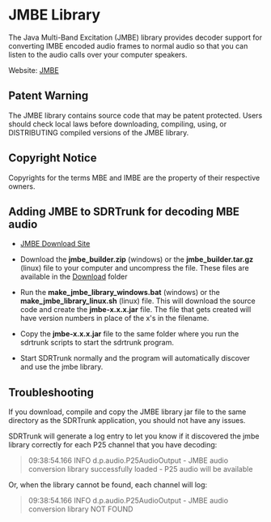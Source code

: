 # JMBE Library #

The Java Multi-Band Excitation (JMBE) library provides decoder support for 
converting IMBE encoded audio frames to normal audio so that you can listen to 
the audio calls over your computer speakers.

Website: [JMBE](https://github.com/DSheirer/jmbe)

## Patent Warning ##

The JMBE library contains source code that may be patent protected.  Users
should check local laws before downloading, compiling, using, or DISTRIBUTING
compiled versions of the JMBE library.

## Copyright Notice ##

Copyrights for the terms MBE and IMBE are the property of their respective
owners.

## Adding JMBE to SDRTrunk for decoding MBE audio ##

* [JMBE Download Site](https://github.com/DSheirer/jmbe/releases)
* Download the **jmbe\_builder.zip** (windows) or the **jmbe\_builder.tar.gz** (linux) file to your computer and uncompress the file.  These files are available in the [Download](https://drive.google.com/folderview?id=0B7BHsssXUq8eOHBTNndCczZTd0k&usp=sharing) folder

* Run the **make\_jmbe\_library\_windows.bat** (windows) or the **make\_jmbe\_library\_linux.sh** (linux) file.  This will download the source code and create the **jmbe-x.x.x.jar** file.  The file that gets created will have version numbers in place of the x's in the filename.

* Copy the **jmbe-x.x.x.jar** file to the same folder where you run the sdrtrunk scripts to start the sdrtrunk program.

* Start SDRTrunk normally and the program will automatically discover and use the jmbe library.

## Troubleshooting ##

If you download, compile and copy the JMBE library jar file to the same directory as the SDRTrunk application, you should not have any issues.

SDRTrunk will generate a log entry to let you know if it discovered the jmbe library correctly for each P25 channel that you have decoding:

> 09:38:54.166 INFO  d.p.audio.P25AudioOutput - JMBE audio conversion library successfully loaded - P25 audio will be available

Or, when the library cannot be found, each channel will log:

> 09:38:54.166 INFO  d.p.audio.P25AudioOutput - JMBE audio conversion  library NOT FOUND